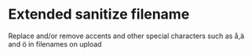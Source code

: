 Extended sanitize filename
=====================================

Replace and/or remove accents and other special characters such as å,ä and ö in filenames on upload
